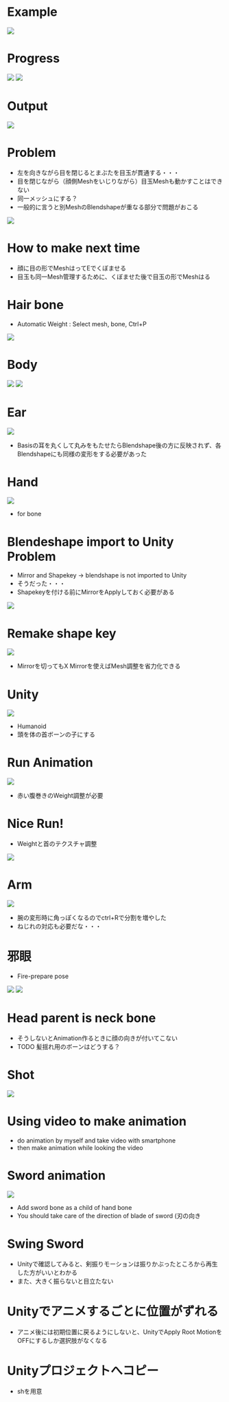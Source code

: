 # Example

![](./example.png)

# Progress

![](./progress0.png)
![](./progress1.png)


# Output

![](./output.png)

# Problem

* 左を向きながら目を閉じるとまぶたを目玉が貫通する・・・
* 目を閉じながら（顔側Meshをいじりながら）目玉Meshも動かすことはできない
* 同一メッシュにする？
* 一般的に言うと別MeshのBlendshapeが重なる部分で問題がおこる			

![](./problem.png)

# How to make next time

* 顔に目の形でMeshはってEでくぼませる
* 目玉も同一Mesh管理するために、くぼませた後で目玉の形でMeshはる

# Hair bone

* Automatic Weight : Select mesh, bone, Ctrl+P

![](./hair-weight.png)

# Body

![](./body.png)
![](./rough-texture-mapping.png)

# Ear

![](./ear-basis.png)

* Basisの耳を丸くして丸みをもたせたらBlendshape後の方に反映されず、各Blendshapeにも同様の変形をする必要があった

# Hand

![](./hand.png)

* for bone

# Blendeshape import to Unity Problem

* Mirror and Shapekey -> blendshape is not imported to Unity
* そうだった・・・
* Shapekeyを付ける前にMirrorをApplyしておく必要がある


![](./remake-shape-key.png)

# Remake shape key

![](./x-mirror.png)

* Mirrorを切ってもX Mirrorを使えばMesh調整を省力化できる

# Unity
![](./unity-hierarchy.png)

* Humanoid
* 頭を体の首ボーンの子にする

# Run Animation

![](./run.gif)

* 赤い腹巻きのWeight調整が必要

# Nice Run!

* Weightと首のテクスチャ調整

![](./nice-run.png)

# Arm

![](./add-articular-edge.png)
* 腕の変形時に角っぽくなるのでctrl+Rで分割を増やした
* ねじれの対応も必要だな・・・

# 邪眼
* Fire-prepare pose

![](./jagan-no-chikara.png)
![](./jagan-sample.jpg)

# Head parent is neck bone

* そうしないとAnimation作るときに顔の向きが付いてこない
* TODO 髪揺れ用のボーンはどうする？

# Shot

![](./fire-shot-animation.gif)

# Using video to make animation

* do animation by myself and take video with smartphone
* then make animation while looking the video

# Sword animation


![](./sword-animation.jpg)

* Add sword bone as a child of hand bone
* You should take care of the direction of blade of sword (刃の向き

# Swing Sword

* Unityで確認してみると、剣振りモーションは振りかぶったところから再生した方がいいとわかる
* また、大きく振らないと目立たない

# Unityでアニメするごとに位置がずれる

* アニメ後には初期位置に戻るようにしないと、UnityでApply Root MotionをOFFにするしか選択肢がなくなる

# Unityプロジェクトへコピー

* shを用意
